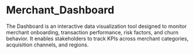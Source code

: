 # Merchant_Dashboard
The Dashboard is an interactive data visualization tool designed to monitor merchant onboarding, transaction performance, risk factors, and churn behavior. It enables stakeholders to track KPIs across merchant categories, acquisition channels, and regions.
